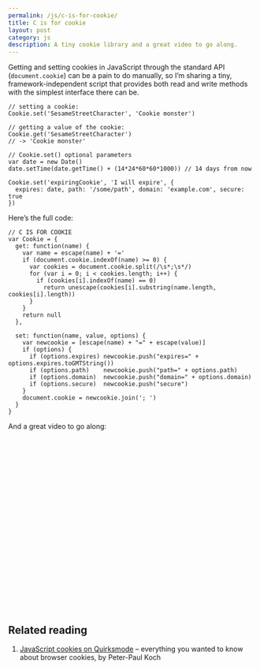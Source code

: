 ```yaml
---
permalink: /js/c-is-for-cookie/
title: C is for cookie
layout: post
category: js
description: A tiny cookie library and a great video to go along.
---
```


Getting and setting cookies in JavaScript through the standard API (`document.cookie`) can be a pain to do manually, so I’m sharing a tiny, framework-independent script that provides both read and write methods with the simplest interface there can be.

    // setting a cookie:
    Cookie.set('SesameStreetCharacter', 'Cookie monster')
    
    // getting a value of the cookie:
    Cookie.get('SesameStreetCharacter')
    // -> 'Cookie monster'
    
    // Cookie.set() optional parameters
    var date = new Date()
    date.setTime(date.getTime() + (14*24*60*60*1000)) // 14 days from now
    
    Cookie.set('expiringCookie', 'I will expire', {
      expires: date, path: '/some/path', domain: 'example.com', secure: true
    })

Here’s the full code:

    // C IS FOR COOKIE
    var Cookie = {
      get: function(name) {
        var name = escape(name) + '='
        if (document.cookie.indexOf(name) >= 0) {
          var cookies = document.cookie.split(/\s*;\s*/)
          for (var i = 0; i < cookies.length; i++) {
            if (cookies[i].indexOf(name) == 0)
              return unescape(cookies[i].substring(name.length, cookies[i].length))
          }
        }
        return null
      },
    
      set: function(name, value, options) {
        var newcookie = [escape(name) + "=" + escape(value)]
        if (options) {
          if (options.expires) newcookie.push("expires=" + options.expires.toGMTString())
          if (options.path)    newcookie.push("path=" + options.path)
          if (options.domain)  newcookie.push("domain=" + options.domain)
          if (options.secure)  newcookie.push("secure")
        }
        document.cookie = newcookie.join('; ')
      }
    }

And a great video to go along:

<object height="349" width="425">
  <param name="movie" value="http://www.youtube.com/v/BovQyphS8kA&amp;hl=en&amp;fs=1&amp;rel=0&amp;border=1"></param>
  <param name="allowFullScreen" value="true"></param>
  <embed allowfullscreen="true" type="application/x-shockwave-flash" src="http://www.youtube.com/v/BovQyphS8kA&amp;hl=en&amp;fs=1&amp;rel=0&amp;border=1" height="349" width="425"></embed>
</object>

## Related reading

1. [JavaScript cookies on Quirksmode][1] – everything you wanted to know about browser cookies, by Peter-Paul Koch


[1]: http://www.quirksmode.org/js/cookies.html